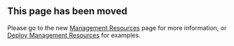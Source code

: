 <!-- markdownlint-disable first-line-h1 -->
## This page has been moved

Please go to the new [Management Resources][wiki_management_resources] page for more information, or [Deploy Management Resources][wiki_deploy_management_resources] for examples.

[//]: # "************************"
[//]: # "INSERT LINK LABELS BELOW"
[//]: # "************************"

[wiki_management_resources]:        %5BUser-Guide%5D-Management-Resources "Wiki - Management Resources"
[wiki_deploy_management_resources]: %5BExamples%5D-Deploy-Management-Resources "Wiki - Deploy Management Resources"
